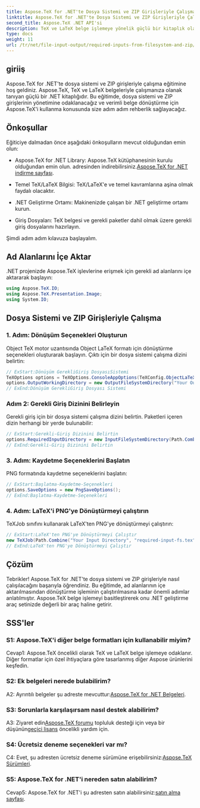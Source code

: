 ```yaml
---
title: Aspose.TeX for .NET'te Dosya Sistemi ve ZIP Girişleriyle Çalışma
linktitle: Aspose.TeX for .NET'te Dosya Sistemi ve ZIP Girişleriyle Çalışma
second_title: Aspose.TeX .NET API'si
description: TeX ve LaTeX belge işlemeye yönelik güçlü bir kitaplık olan Aspose.TeX for .NET'i keşfedin. Dosya sistemi ve ZIP girişleriyle dosyaları verimli bir şekilde dönüştürün.
type: docs
weight: 11
url: /tr/net/file-input-output/required-inputs-from-filesystem-and-zip/
---
```

## giriiş

Aspose.TeX for .NET'te dosya sistemi ve ZIP girişleriyle çalışma eğitimine hoş geldiniz. Aspose.TeX, TeX ve LaTeX belgeleriyle çalışmanıza olanak tanıyan güçlü bir .NET kitaplığıdır. Bu eğitimde, dosya sistemi ve ZIP girişlerinin yönetimine odaklanacağız ve verimli belge dönüştürme için Aspose.TeX'i kullanma konusunda size adım adım rehberlik sağlayacağız.

## Önkoşullar

Eğiticiye dalmadan önce aşağıdaki önkoşulların mevcut olduğundan emin olun:

-  Aspose.TeX for .NET Library: Aspose.TeX kütüphanesinin kurulu olduğundan emin olun. adresinden indirebilirsiniz.[Aspose.TeX for .NET indirme sayfası](https://releases.aspose.com/tex/net/).

- Temel TeX/LaTeX Bilgisi: TeX/LaTeX'e ve temel kavramlarına aşina olmak faydalı olacaktır.

- .NET Geliştirme Ortamı: Makinenizde çalışan bir .NET geliştirme ortamı kurun.

- Giriş Dosyaları: TeX belgesi ve gerekli paketler dahil olmak üzere gerekli giriş dosyalarını hazırlayın.

Şimdi adım adım kılavuza başlayalım.

## Ad Alanlarını İçe Aktar

.NET projenizde Aspose.TeX işlevlerine erişmek için gerekli ad alanlarını içe aktararak başlayın:

```csharp
using Aspose.TeX.IO;
using Aspose.TeX.Presentation.Image;
using System.IO;
```

## Dosya Sistemi ve ZIP Girişleriyle Çalışma

### 1. Adım: Dönüşüm Seçenekleri Oluşturun

Object TeX motor uzantısında Object LaTeX formatı için dönüştürme seçenekleri oluşturarak başlayın. Çıktı için bir dosya sistemi çalışma dizini belirtin:

```csharp
// ExStart:Dönüşüm GerekliGiriş DosyasıSistemi
TeXOptions options = TeXOptions.ConsoleAppOptions(TeXConfig.ObjectLaTeX);
options.OutputWorkingDirectory = new OutputFileSystemDirectory("Your Output Directory");
// ExEnd:Dönüşüm GerekliGiriş Dosyası Sistemi
```

### Adım 2: Gerekli Giriş Dizinini Belirleyin

Gerekli giriş için bir dosya sistemi çalışma dizini belirtin. Paketleri içeren dizin herhangi bir yerde bulunabilir:

```csharp
// ExStart:Gerekli-Giriş Dizinini Belirtin
options.RequiredInputDirectory = new InputFileSystemDirectory(Path.Combine("Your Input Directory", "packages"));
// ExEnd:Gerekli-Giriş Dizinini Belirtin
```

### 3. Adım: Kaydetme Seçeneklerini Başlatın

PNG formatında kaydetme seçeneklerini başlatın:

```csharp
// ExStart:Başlatma-Kaydetme-Seçenekleri
options.SaveOptions = new PngSaveOptions();
// ExEnd:Başlatma-Kaydetme-Seçenekleri
```

### 4. Adım: LaTeX'i PNG'ye Dönüştürmeyi çalıştırın

TeXJob sınıfını kullanarak LaTeX'ten PNG'ye dönüştürmeyi çalıştırın:

```csharp
// ExStart:LaTeX'ten PNG'ye Dönüştürmeyi Çalıştır
new TeXJob(Path.Combine("Your Input Directory", "required-input-fs.tex"), new ImageDevice(), options).Run();
// ExEnd:LaTeX'ten PNG'ye Dönüştürmeyi Çalıştır
```

## Çözüm

Tebrikler! Aspose.TeX for .NET'te dosya sistemi ve ZIP girişleriyle nasıl çalışılacağını başarıyla öğrendiniz. Bu eğitimde, ad alanlarının içe aktarılmasından dönüştürme işleminin çalıştırılmasına kadar önemli adımlar anlatılmıştır. Aspose.TeX belge işlemeyi basitleştirerek onu .NET geliştirme araç setinizde değerli bir araç haline getirir.

## SSS'ler

### S1: Aspose.TeX'i diğer belge formatları için kullanabilir miyim?

Cevap1: Aspose.TeX öncelikli olarak TeX ve LaTeX belge işlemeye odaklanır. Diğer formatlar için özel ihtiyaçlara göre tasarlanmış diğer Aspose ürünlerini keşfedin.

### S2: Ek belgeleri nerede bulabilirim?

 A2: Ayrıntılı belgeler şu adreste mevcuttur:[Aspose.TeX for .NET Belgeleri](https://reference.aspose.com/tex/net/).

### S3: Sorunlarla karşılaşırsam nasıl destek alabilirim?

 A3: Ziyaret edin[Aspose.TeX forumu](https://forum.aspose.com/c/tex/47) topluluk desteği için veya bir düşünün[geçici lisans](https://purchase.aspose.com/temporary-license/) öncelikli yardım için.

### S4: Ücretsiz deneme seçenekleri var mı?

 C4: Evet, şu adresten ücretsiz deneme sürümüne erişebilirsiniz:[Aspose.TeX Sürümleri](https://releases.aspose.com/).

### S5: Aspose.TeX for .NET'i nereden satın alabilirim?

Cevap5: Aspose.TeX for .NET'i şu adresten satın alabilirsiniz:[satın alma sayfası](https://purchase.aspose.com/buy).
